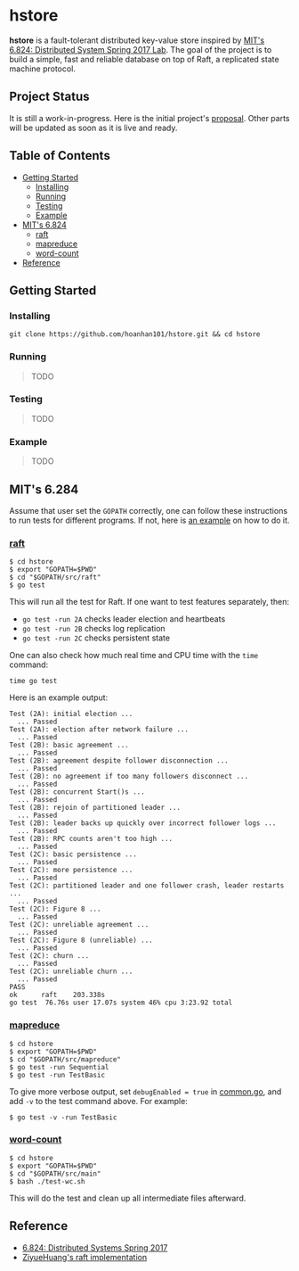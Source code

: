 # hstore

**hstore** is a fault-tolerant distributed key-value store inspired by
[MIT's 6.824: Distributed System Spring 2017 Lab](http://nil.csail.mit.edu/6.824/2017/).
The goal of the project is to build a simple, fast and reliable database on top
of Raft, a replicated state machine protocol.

## Project Status

It is still a work-in-progress. Here is the initial project's [proposal](PROPOSAL.md).
Other parts will be updated as soon as it is live and ready.

## Table of Contents
- [Getting Started](#getting-started)
  - [Installing](#installing)
  - [Running](#running)
  - [Testing](#testing)
  - [Example](#example)
- [MIT's 6.824](#mits6824)
  - [raft](#raft)
  - [mapreduce](#mapreduce)
  - [word-count](#word-count)
- [Reference](#reference)

## Getting Started

### Installing

```
git clone https://github.com/hoanhan101/hstore.git && cd hstore
```

### Running

> TODO

### Testing

> TODO

### Example

> TODO

## MIT's 6.284

Assume that user set the `GOPATH` correctly, one can follow these instructions 
to run tests for different programs. If not, here is
[an example](https://github.com/hoanhan101/go-playground) on how to do it.

### [raft](src/raft)

```
$ cd hstore
$ export "GOPATH=$PWD" 
$ cd "$GOPATH/src/raft"
$ go test
```

This will run all the test for Raft. If one want to test features
separately, then:
- `go test -run 2A` checks leader election and heartbeats
- `go test -run 2B` checks log replication
- `go test -run 2C` checks persistent state

One can also check how much real time and CPU time with the `time` command:
```
time go test
```

Here is an example output:
```
Test (2A): initial election ...
  ... Passed
Test (2A): election after network failure ...
  ... Passed
Test (2B): basic agreement ...
  ... Passed
Test (2B): agreement despite follower disconnection ...
  ... Passed
Test (2B): no agreement if too many followers disconnect ...
  ... Passed
Test (2B): concurrent Start()s ...
  ... Passed
Test (2B): rejoin of partitioned leader ...
  ... Passed
Test (2B): leader backs up quickly over incorrect follower logs ...
  ... Passed
Test (2B): RPC counts aren't too high ...
  ... Passed
Test (2C): basic persistence ...
  ... Passed
Test (2C): more persistence ...
  ... Passed
Test (2C): partitioned leader and one follower crash, leader restarts ...
  ... Passed
Test (2C): Figure 8 ...
  ... Passed
Test (2C): unreliable agreement ...
  ... Passed
Test (2C): Figure 8 (unreliable) ...
  ... Passed
Test (2C): churn ...
  ... Passed
Test (2C): unreliable churn ...
  ... Passed
PASS
ok      raft    203.338s
go test  76.76s user 17.07s system 46% cpu 3:23.92 total
```

### [mapreduce](src/mapreduce)

```
$ cd hstore
$ export "GOPATH=$PWD" 
$ cd "$GOPATH/src/mapreduce"
$ go test -run Sequential
$ go test -run TestBasic
```

To give more verbose output, set `debugEnabled = true` in
[common.go](src/mapreduce/common.go), and add `-v` to the test command above. 
For example:

```
$ go test -v -run TestBasic
```

### [word-count](src/main/wc.go)

```
$ cd hstore
$ export "GOPATH=$PWD"
$ cd "$GOPATH/src/main"
$ bash ./test-wc.sh
```

This will do the test and clean up all intermediate files afterward.

## Reference

- [6.824: Distributed Systems Spring 2017](http://nil.csail.mit.edu/6.824/2017/)
- [ZiyueHuang's raft implementation](https://github.com/ZiyueHuang/Distributed-Systems/blob/master/src/raft/raft.go)
